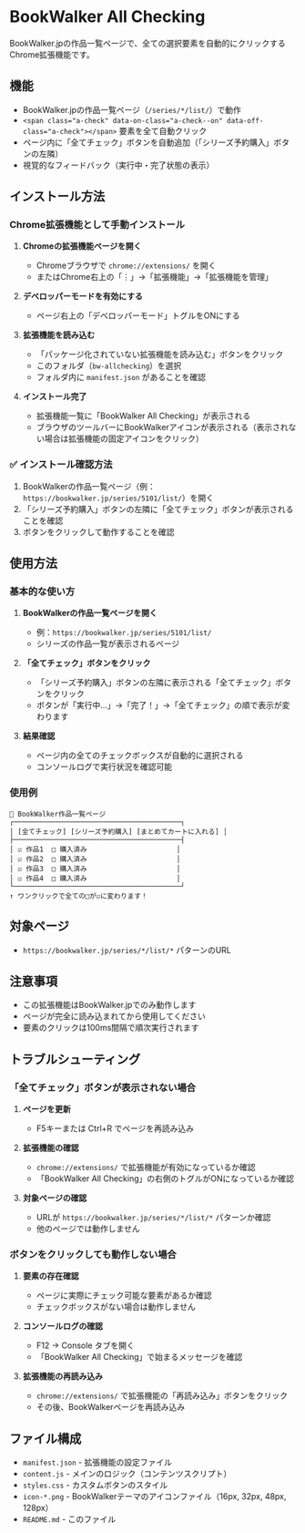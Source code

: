 # BookWalker All Checking

BookWalker.jpの作品一覧ページで、全ての選択要素を自動的にクリックするChrome拡張機能です。

## 機能

- BookWalker.jpの作品一覧ページ（`/series/*/list/`）で動作
- `<span class="a-check" data-on-class="a-check--on" data-off-class="a-check"></span>` 要素を全て自動クリック
- ページ内に「全てチェック」ボタンを自動追加（「シリーズ予約購入」ボタンの左隣）
- 視覚的なフィードバック（実行中・完了状態の表示）

## インストール方法

### Chrome拡張機能として手動インストール

1. **Chromeの拡張機能ページを開く**

   - Chromeブラウザで `chrome://extensions/` を開く
   - またはChrome右上の「⋮」→「拡張機能」→「拡張機能を管理」

2. **デベロッパーモードを有効にする**

   - ページ右上の「デベロッパーモード」トグルをONにする

3. **拡張機能を読み込む**

   - 「パッケージ化されていない拡張機能を読み込む」ボタンをクリック
   - このフォルダ（`bw-allchecking`）を選択
   - フォルダ内に `manifest.json` があることを確認

4. **インストール完了**
   - 拡張機能一覧に「BookWalker All Checking」が表示される
   - ブラウザのツールバーにBookWalkerアイコンが表示される（表示されない場合は拡張機能の固定アイコンをクリック）

### ✅ インストール確認方法

1. BookWalkerの作品一覧ページ（例：`https://bookwalker.jp/series/5101/list/`）を開く
2. 「シリーズ予約購入」ボタンの左隣に「全てチェック」ボタンが表示されることを確認
3. ボタンをクリックして動作することを確認

## 使用方法

### 基本的な使い方

1. **BookWalkerの作品一覧ページを開く**

   - 例：`https://bookwalker.jp/series/5101/list/`
   - シリーズの作品一覧が表示されるページ

2. **「全てチェック」ボタンをクリック**

   - 「シリーズ予約購入」ボタンの左隣に表示される「全てチェック」ボタンをクリック
   - ボタンが「実行中...」→「完了！」→「全てチェック」の順で表示が変わります

3. **結果確認**
   - ページ内の全てのチェックボックスが自動的に選択される
   - コンソールログで実行状況を確認可能

### 使用例

```
📖 BookWalker作品一覧ページ
┌─────────────────────────────────────────┐
│ [全てチェック] [シリーズ予約購入] [まとめてカートに入れる] │
├─────────────────────────────────────────┤
│ ☑️ 作品1  □ 購入済み                      │
│ ☑️ 作品2  □ 購入済み                      │
│ ☑️ 作品3  □ 購入済み                      │
│ ☑️ 作品4  □ 購入済み                      │
└─────────────────────────────────────────┘
↑ ワンクリックで全ての□が☑️に変わります！
```

## 対象ページ

- `https://bookwalker.jp/series/*/list/*` パターンのURL

## 注意事項

- この拡張機能はBookWalker.jpでのみ動作します
- ページが完全に読み込まれてから使用してください
- 要素のクリックは100ms間隔で順次実行されます

## トラブルシューティング

### 「全てチェック」ボタンが表示されない場合

1. **ページを更新**

   - F5キーまたは Ctrl+R でページを再読み込み

2. **拡張機能の確認**

   - `chrome://extensions/` で拡張機能が有効になっているか確認
   - 「BookWalker All Checking」の右側のトグルがONになっているか確認

3. **対象ページの確認**
   - URLが `https://bookwalker.jp/series/*/list/*` パターンか確認
   - 他のページでは動作しません

### ボタンをクリックしても動作しない場合

1. **要素の存在確認**

   - ページに実際にチェック可能な要素があるか確認
   - チェックボックスがない場合は動作しません

2. **コンソールログの確認**

   - F12 → Console タブを開く
   - 「BookWalker All Checking」で始まるメッセージを確認

3. **拡張機能の再読み込み**
   - `chrome://extensions/` で拡張機能の「再読み込み」ボタンをクリック
   - その後、BookWalkerページを再読み込み

## ファイル構成

- `manifest.json` - 拡張機能の設定ファイル
- `content.js` - メインのロジック（コンテンツスクリプト）
- `styles.css` - カスタムボタンのスタイル
- `icon-*.png` - BookWalkerテーマのアイコンファイル（16px, 32px, 48px, 128px）
- `README.md` - このファイル
